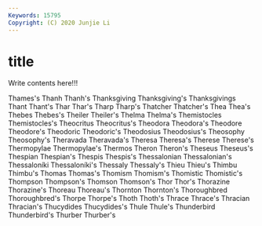 ```yaml
---
Keywords: 15795
Copyright: (C) 2020 Junjie Li
---
```


# title

Write contents here!!!

Thames's 
Thanh 
Thanh's 
Thanksgiving
Thanksgiving's 
Thanksgivings 
Thant 
Thant's 
Thar 
Thar's 
Tharp 
Tharp's 
Thatcher 
Thatcher's
Thea 
Thea's 
Thebes 
Thebes's 
Theiler 
Theiler's 
Thelma 
Thelma's 
Themistocles 
Themistocles's
Theocritus 
Theocritus's 
Theodora 
Theodora's 
Theodore 
Theodore's 
Theodoric 
Theodoric's 
Theodosius 
Theodosius's
Theosophy 
Theosophy's 
Theravada 
Theravada's 
Theresa 
Theresa's 
Therese 
Therese's 
Thermopylae 
Thermopylae's
Thermos 
Theron 
Theron's 
Theseus 
Theseus's 
Thespian 
Thespian's 
Thespis 
Thespis's 
Thessalonian
Thessalonian's 
Thessaloníki 
Thessaloníki's 
Thessaly 
Thessaly's 
Thieu 
Thieu's 
Thimbu 
Thimbu's 
Thomas
Thomas's 
Thomism 
Thomism's 
Thomistic 
Thomistic's 
Thompson 
Thompson's 
Thomson 
Thomson's 
Thor
Thor's 
Thorazine 
Thorazine's 
Thoreau 
Thoreau's 
Thornton 
Thornton's 
Thoroughbred 
Thoroughbred's 
Thorpe
Thorpe's 
Thoth 
Thoth's 
Thrace 
Thrace's 
Thracian 
Thracian's 
Thucydides 
Thucydides's 
Thule
Thule's 
Thunderbird 
Thunderbird's 
Thurber 
Thurber's 
